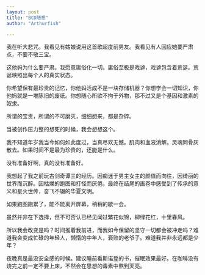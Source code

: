 ```yaml
---
layout: post
title: "BCD随想"
author: "Arthurfish"

---
```


我在听大悲咒。我看见有姑娘说用这首歌超度前男友。我看见有人回应她要严肃点，不要不敬三宝。

这他妈为什么要严肃。我愿意庸俗化一切。庸俗至极是戏谑，戏谑包含着荒诞。荒诞映照出每个人的真实状态。

你希望保有最珍贵的记忆，你他妈活成不是一块存储机器？你想学会一切知识，你他妈就是一堆陈旧的废纸。你想随心所欲不拘于外物，那不过又是个基因和激素的奴隶。

所谓的宝贵，所谓的不可磨灭，细细想来，都是杂碎。

当被创作压力整的想死的时候，我会想想这个。

我不知道年岁我当今如何如此度过，当真尽欢无憾。肌肉和血液消解。灵魂同骨灰散去。如果时间不是最为珍贵的，还能是什么。

没有准备好啊，真的没有准备好。

我想起了我之前玩古剑奇谭三的经历。因痴迷于男主女主的颜值而向往，因绮丽的世界而沉醉。因枯燥的跑图和打怪而厌倦。最终在结尾的画卷中感受到了传承的意义和星火世传，奋飞不辍的华夏文明。

如果跑图跑累了，能不能离开屏幕，稍稍的歇一会。

虽然并非在下选择，但不可否认已经见闻过繁花似锦，柳绿花红，十里春风。

所以我会改变是吗？时间推着我前进，而我如今保留的坚守一切都会被冲走吗？难道我会变成忙碌的年轻人，懒惰的中年人，衰败的老爷子。难道我并非永远都是少年？

夜晚真是最没安全感的时候。建议睡前看斯诺登的书，催眠效果最好。在咖啡没有烧完之前一定不要上床，不然会在思想的毒素中熬到天亮。